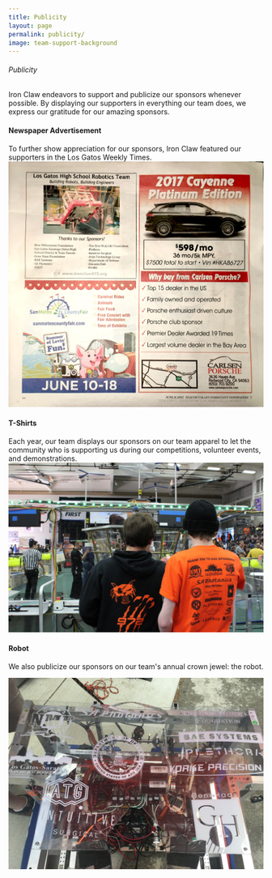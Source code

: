 ```yaml
---
title: Publicity
layout: page
permalink: publicity/
image: team-support-background
---
```

###### Publicity

Iron Claw endeavors to support and publicize our sponsors whenever possible. By displaying our supporters in everything our team does, we express our gratitude for our amazing sponsors.

#### Newspaper Advertisement

To further show appreciation for our sponsors, Iron Claw featured our supporters in the Los Gatos Weekly Times.
<img src="/assets/img/2017_season/newspaper_ad.jpg" alt="Los Gatos Weekly Times Newspaper Ad" class="picture-width"/>

#### T-Shirts

Each year, our team displays our sponsors on our team apparel to let the community who is supporting us during our competitions, volunteer events, and demonstrations.
<img src="/assets/img/2017_season/2017_shirt.jpg" alt="Sponsor Logos On Our T-Shirts" class="picture-width"/>

#### Robot

We also publicize our sponsors on our team's annual crown jewel: the robot.

<img src="/assets/img/2017_season/2017_polycarb.jpg" alt="Sponsor Logos On Our Robot" class="picture-width"/>
